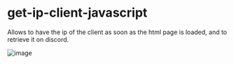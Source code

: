 # get-ip-client-javascript

Allows to have the ip of the client as soon as the html page is loaded, and to retrieve it on discord.

![image](https://user-images.githubusercontent.com/53879234/196253195-af05844b-fb68-4e5e-8bc8-8b819a89f5c8.png)
